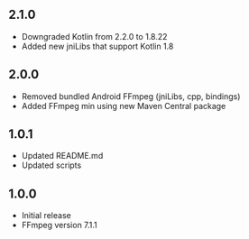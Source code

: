 ## 2.1.0

* Downgraded Kotlin from 2.2.0 to 1.8.22
* Added new jniLibs that support Kotlin 1.8

## 2.0.0

* Removed bundled Android FFmpeg (jniLibs, cpp, bindings)
* Added FFmpeg min using new Maven Central package

## 1.0.1

* Updated README.md
* Updated scripts

## 1.0.0

* Initial release
* FFmpeg version 7.1.1